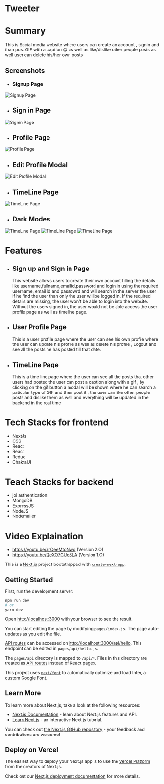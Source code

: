 # Tweeter

# Summary

This is Social media website where users can create an account , signin and than post GIF with a caption 😋 as well as like/dislike other people posts as well user can delete his/her own posts

## Screenshots

- ### Signup Page

![Signup Page](https://user-images.githubusercontent.com/40628582/206829518-5d657795-5746-4825-bf06-8f80c399a96d.png)
​

- ## Sign in Page

![Signin Page](https://user-images.githubusercontent.com/40628582/206829558-652607cc-cda9-40dc-b17f-e6f97564b7fc.png)

- ## Profile Page

![Profile Page](https://user-images.githubusercontent.com/40628582/206829599-8961604c-7d9d-47f4-b289-79052eaa8727.png)

- ## Edit Profile Modal

![Edit Profile Modal](https://user-images.githubusercontent.com/40628582/206829693-a7f1b442-932f-4b78-8046-9db59ebaea47.png)

- ## TimeLine Page

![TimeLine Page](https://user-images.githubusercontent.com/40628582/206829903-f1cee7df-b777-4c95-b50e-83e8c1f033fd.png)

- ## Dark Modes

![TimeLine Page](https://user-images.githubusercontent.com/40628582/206831470-f0797a9f-94e0-4702-be1e-0f8851edf3a4.png)
![TimeLine Page](https://user-images.githubusercontent.com/40628582/206831471-082c7ef5-4586-430e-b257-c9faf7871e16.png)
![TimeLine Page](https://user-images.githubusercontent.com/40628582/206831478-d1099225-1c74-4b16-976c-db8fa4dc2fb6.png)

# Features

- ## Sign up and Sign in Page
  This website allows users to create their own account filling the details like username,fullname,emailid,password and login in using the required username, email id and passowrd and will search in the server the user if he find the user than only the user will be logged in. If the required details are missing, the user won't be able to login into the website. Without the users signed in, the user would not be able access the user profile page as well as timeline page.
- ## User Profile Page
  This is a user profile page where the user can see his own profile where the user can update his profile as well as delete his profile , Logout and see all the posts he has posted till that date.
- ## TimeLine Page
  This is a time line page where the user can see all the posts that other users had posted the user can post a caption along with a gif , by clicking on the gif button a modal will be shown where he can search a paticular type of GIF and then post it , the user can like other people posts and dislike them as well and everything will be updated in the backend in the real time

# Tech Stacks for frontend
- NextJs
- CSS
- React
- React 
- Redux
- ChakraUI

# Teach Stacks for backend
- joi authentication
- MongoDB
- ExpressJS
- NodeJS
- Nodemailer
# Video Explaination
- https://youtu.be/arOeeMtoNwo (Version 2.O)
- https://youtu.be/QeXO7GUo6LA (Version 1.O)
  ​















This is a [Next.js](https://nextjs.org/) project bootstrapped with [`create-next-app`](https://github.com/vercel/next.js/tree/canary/packages/create-next-app).

## Getting Started

First, run the development server:

```bash
npm run dev
# or
yarn dev
```

Open [http://localhost:3000](http://localhost:3000) with your browser to see the result.

You can start editing the page by modifying `pages/index.js`. The page auto-updates as you edit the file.

[API routes](https://nextjs.org/docs/api-routes/introduction) can be accessed on [http://localhost:3000/api/hello](http://localhost:3000/api/hello). This endpoint can be edited in `pages/api/hello.js`.

The `pages/api` directory is mapped to `/api/*`. Files in this directory are treated as [API routes](https://nextjs.org/docs/api-routes/introduction) instead of React pages.

This project uses [`next/font`](https://nextjs.org/docs/basic-features/font-optimization) to automatically optimize and load Inter, a custom Google Font.

## Learn More

To learn more about Next.js, take a look at the following resources:

- [Next.js Documentation](https://nextjs.org/docs) - learn about Next.js features and API.
- [Learn Next.js](https://nextjs.org/learn) - an interactive Next.js tutorial.

You can check out [the Next.js GitHub repository](https://github.com/vercel/next.js/) - your feedback and contributions are welcome!

## Deploy on Vercel

The easiest way to deploy your Next.js app is to use the [Vercel Platform](https://vercel.com/new?utm_medium=default-template&filter=next.js&utm_source=create-next-app&utm_campaign=create-next-app-readme) from the creators of Next.js.

Check out our [Next.js deployment documentation](https://nextjs.org/docs/deployment) for more details.
